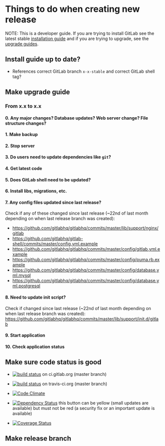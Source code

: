 # Things to do when creating new release
NOTE: This is a developer guide. If you are trying to install GitLab see the latest stable [installation guide](install/installation.md) and if you are trying to upgrade, see the [upgrade guides](update). 
## Install guide up to date?

* References correct GitLab branch `x-x-stable` and correct GitLab shell tag?

## Make upgrade guide

### From x.x to x.x

#### 0. Any major changes? Database updates? Web server change? File structure changes?

#### 1. Make backup

#### 2. Stop server

#### 3. Do users need to update dependencies like `git`?

#### 4. Get latest code

#### 5. Does GitLab shell need to be updated?

#### 6. Install libs, migrations, etc.

#### 7. Any config files updated since last release?

Check if any of these changed since last release (~22nd of last month depending on when last release branch was created):

* https://github.com/gitlabhq/gitlabhq/commits/master/lib/support/nginx/gitlab
* https://github.com/gitlabhq/gitlab-shell/commits/master/config.yml.example
* https://github.com/gitlabhq/gitlabhq/commits/master/config/gitlab.yml.example
* https://github.com/gitlabhq/gitlabhq/commits/master/config/puma.rb.example
* https://github.com/gitlabhq/gitlabhq/commits/master/config/database.yml.mysql
* https://github.com/gitlabhq/gitlabhq/commits/master/config/database.yml.postgresql

#### 8. Need to update init script?

Check if changed since last release (~22nd of last month depending on when last release branch was created): https://github.com/gitlabhq/gitlabhq/commits/master/lib/support/init.d/gitlab

#### 9. Start application

#### 10. Check application status

## Make sure code status is good

* [![build status](http://ci.gitlab.org/projects/1/status.png?ref=master)](http://ci.gitlab.org/projects/1?ref=master) on ci.gitlab.org (master branch)

* [![build status](https://secure.travis-ci.org/gitlabhq/gitlabhq.png)](https://travis-ci.org/gitlabhq/gitlabhq) on travis-ci.org (master branch)

* [![Code Climate](https://codeclimate.com/github/gitlabhq/gitlabhq.png)](https://codeclimate.com/github/gitlabhq/gitlabhq)

* [![Dependency Status](https://gemnasium.com/gitlabhq/gitlabhq.png)](https://gemnasium.com/gitlabhq/gitlabhq) this button can be yellow (small updates are available) but must not be red (a security fix or an important update is available)

* [![Coverage Status](https://coveralls.io/repos/gitlabhq/gitlabhq/badge.png?branch=master)](https://coveralls.io/r/gitlabhq/gitlabhq)

## Make release branch
